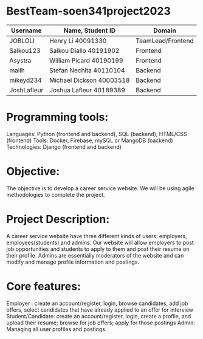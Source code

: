 # BestTeam-soen341project2023

| Username | Name, Student ID | Domain |
| --- | --- | --- |
| JOBLOLI | Henry Li 40091330 | TeamLead/Frontend |
| Saikou123 | Saikou Diallo 40191902 | Frontend |
| Asystra | William Picard 40190199 | Frontend |
| mailh | Stefan Nechita 40110104 | Backend |
| mikeyd234 | Michael Dickson 40003518 | Backend |
| JoshLafleur | Joshua Lafleur 40189389 | Backend |

# Programming tools:
Languages: Python (frontend and backend), SQL (backend), HTML/CSS (frontend)
Tools: Docker, Firebase, mySQL or MangoDB (backend)
Technologies: Django (frontend and backend)
 
# Objective:
The objective is to develop a career service website. We will be using agile methodologies to complete the project. 

# Project Description:
A career service website have three different kinds of users: employers, employees(students) and admins. Our website will allow employers to post job opportunities and students to apply to them and post their resume on their profile. Admins are essentially moderators of the website and can modify and manage profile information and postings.
 
# Core features:
Employer : create an account/register, login, browse candidates, add job offers, select candidates that have already applied to an offer for interview 
Student/Candidate: create an account/register, login, create a profile, and upload their resume; browse for job offers; apply for those postings 
Admin: Managing all user profiles and postings 
